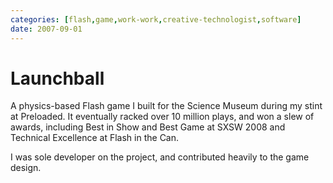 ```yaml
---
categories: [flash,game,work-work,creative-technologist,software]
date: 2007-09-01
---
```


# Launchball

A physics-based Flash game I built for the Science Museum during my stint at Preloaded. It eventually racked over 10 million plays, and won a slew of awards, including Best in Show and Best Game at SXSW 2008 and Technical Excellence at Flash in the Can.

I was sole developer on the project, and contributed heavily to the game design.